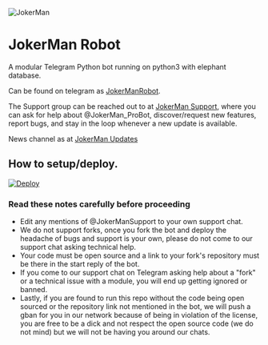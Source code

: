 ![JokerMan](https://telegra.ph/file/e7e0a3706e04f2f77be14.jpg)
# JokerMan Robot

A modular Telegram Python bot running on python3 with elephant database.

Can be found on telegram as [JokerManRobot](https://t.me/JokerMan_ProBot).

The Support group can be reached out to at [JokerMan Support](https://t.me/JokerManSupport), where you can ask for help about @JokerMan_ProBot, discover/request new features, report bugs, and stay in the loop whenever a new update is available.

News channel as at [JokerMan Updates](https://t.me/JokerUpdates)

## How to setup/deploy.
[![Deploy](https://www.herokucdn.com/deploy/button.svg)](https://heroku.com/deploy?template=https://github.com/StingxD/JokerMan_Pro.git)

### Read these notes carefully before proceeding 
 - Edit any mentions of @JokerManSupport to your own support chat. 
 - We do not support forks, once you fork the bot and deploy the headache of bugs and support is your own, please do not come to our support chat asking technical help.
 - Your code must be open source and a link to your fork's repository must be there in the start reply of the bot.
 - If you come to our support chat on Telegram asking help about a "fork" or a technical issue with a module, you will end up getting ignored or banned. 
 - Lastly, if you are found to run this repo without the code being open sourced or the repository link not mentioned in the bot, we will push a gban for you in our network because of being in violation of the license, you are free to be a dick and not respect the open source code (we do not mind) but we will not be having you around our chats.

